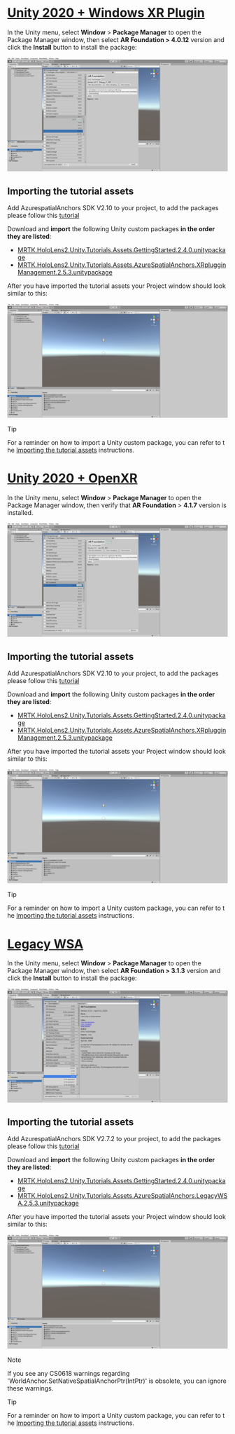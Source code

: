 # [Unity 2020 + Windows XR Plugin](#tab/winxr)

In the Unity menu, select **Window** > **Package Manager** to open the Package Manager window, then select **AR Foundation > 4.0.12** version and click the **Install** button to install the package:

![Unity Package Manager with AR Foundation selected](../images/mr-learning-asa/asa-02-section3-step1-1-XRSDK.png)

## Importing the tutorial assets

Add AzurespatialAnchors SDK V2.10 to your project, to add the packages please follow this [tutorial](/azure/spatial-anchors/how-tos/setup-unity-project?tabs=UPMPackage)

Download and **import** the following Unity custom packages **in the order they are listed**:

* [MRTK.HoloLens2.Unity.Tutorials.Assets.GettingStarted.2.4.0.unitypackage](https://github.com/microsoft/MixedRealityLearning/releases/download/getting-started-v2.4.0/MRTK.HoloLens2.Unity.Tutorials.Assets.GettingStarted.2.4.0.unitypackage)
* [MRTK.HoloLens2.Unity.Tutorials.Assets.AzureSpatialAnchors.XRplugginManagement.2.5.3.unitypackage](https://github.com/microsoft/MixedRealityLearning/releases/download/azure-spatial-anchors-v2.5.3.1/MRTK.HoloLens2.Unity.Tutorials.Assets.AzureSpatialAnchors.XRplugginManagement.2.5.3.unitypackage)

After you have imported the tutorial assets your Project window should look similar to this:

![Unity Hierarchy, Scene, and Project windows after importing the tutorial assets](../images/mr-learning-asa/asa-02-section3-step1-2-XRSDK.PNG)

> [!TIP]
> For a reminder on how to import a Unity custom package, you can refer to the [Importing the tutorial assets](../mr-learning-base-02.md#importing-the-tutorial-assets) instructions.

# [Unity 2020 + OpenXR](#tab/openxr)

In the Unity menu, select **Window** > **Package Manager** to open the Package Manager window, then verify that **AR Foundation** > **4.1.7** version is installed.

![Unity Package Manager with AR Foundation selected](../images/mr-learning-asa/asa-02-section3-step1-1-OpenXR.png)

## Importing the tutorial assets

Add AzurespatialAnchors SDK V2.10 to your project, to add the packages please follow this [tutorial](/azure/spatial-anchors/how-tos/setup-unity-project?tabs=UPMPackage)

Download and **import** the following Unity custom packages **in the order they are listed**:

* [MRTK.HoloLens2.Unity.Tutorials.Assets.GettingStarted.2.4.0.unitypackage](https://github.com/microsoft/MixedRealityLearning/releases/download/getting-started-v2.4.0/MRTK.HoloLens2.Unity.Tutorials.Assets.GettingStarted.2.4.0.unitypackage)
* [MRTK.HoloLens2.Unity.Tutorials.Assets.AzureSpatialAnchors.XRplugginManagement.2.5.3.unitypackage](https://github.com/microsoft/MixedRealityLearning/releases/download/azure-spatial-anchors-v2.5.3.1/MRTK.HoloLens2.Unity.Tutorials.Assets.AzureSpatialAnchors.XRplugginManagement.2.5.3.unitypackage)

After you have imported the tutorial assets your Project window should look similar to this:

![Unity Hierarchy, Scene, and Project windows after importing the tutorial assets](../images/mr-learning-asa/asa-02-section3-step1-2-OpenXR.png)

> [!TIP]
> For a reminder on how to import a Unity custom package, you can refer to the [Importing the tutorial assets](../mr-learning-base-02.md#importing-the-tutorial-assets) instructions.

# [Legacy WSA](#tab/wsa)

In the Unity menu, select **Window** > **Package Manager** to open the Package Manager window, then select **AR Foundation > 3.1.3** version and click the **Install** button to install the package:

![Unity Package Manager with AR Foundation selected](../images/mr-learning-asa/asa-02-section3-step1-1-Legacy.png)

## Importing the tutorial assets

Add AzurespatialAnchors SDK V2.7.2 to your project, to add the packages please follow this [tutorial](/azure/spatial-anchors/how-tos/setup-unity-project?tabs=UPMPackage)

Download and **import** the following Unity custom packages **in the order they are listed**:

* [MRTK.HoloLens2.Unity.Tutorials.Assets.GettingStarted.2.4.0.unitypackage](https://github.com/microsoft/MixedRealityLearning/releases/download/getting-started-v2.4.0/MRTK.HoloLens2.Unity.Tutorials.Assets.GettingStarted.2.4.0.unitypackage)
* [MRTK.HoloLens2.Unity.Tutorials.Assets.AzureSpatialAnchors.LegacyWSA.2.5.3.unitypackage](https://github.com/microsoft/MixedRealityLearning/releases/download/azure-spatial-anchors-v2.5.3.1/MRTK.HoloLens2.Unity.Tutorials.Assets.AzureSpatialAnchors.LegacyWSA.2.5.3.unitypackage)

After you have imported the tutorial assets your Project window should look similar to this:

![Unity Hierarchy, Scene, and Project windows after importing the tutorial assets](../images/mr-learning-asa/asa-02-section3-step1-2-Legacy.png)

> [!NOTE]
> If you see any CS0618 warnings regarding 'WorldAnchor.SetNativeSpatialAnchorPtr(IntPtr)' is obsolete, you can ignore these warnings.

> [!TIP]
> For a reminder on how to import a Unity custom package, you can refer to the [Importing the tutorial assets](../mr-learning-base-02.md#importing-the-tutorial-assets) instructions.
